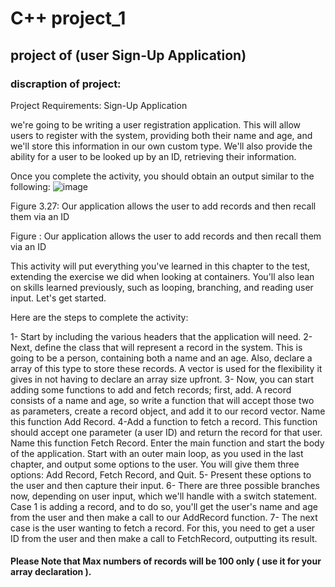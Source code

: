 # C++ project_1
## project of (user Sign-Up Application)
### discraption of project:
Project Requirements: Sign-Up Application

we're going to be writing a user registration application. This will allow users to register with the system, providing both their name and age, and we'll store this information in our own custom type. We'll also provide the ability for a user to be looked up by an ID, retrieving their information.

Once you complete the activity, you should obtain an output similar to the following:
![image](https://github.com/abdelrhma1/C-project_1/assets/126617860/027b422b-8511-47f2-80ab-bced1c0de461)


Figure 3.27: Our application allows the user to add records and then recall them via an ID

Figure : Our application allows the user to add records and then recall them via an ID

This activity will put everything you've learned in this chapter to the test, extending the exercise we did when looking at containers. You'll also lean on skills learned previously, such as looping, branching, and reading user input. Let's get started.

Here are the steps to complete the activity:

   1- Start by including the various headers that the application will need.
   2- Next, define the class that will represent a record in the system. This is going to be a person, containing both a name and an age. Also, declare a array of          this type to store these records. A vector is used for the flexibility it gives in not having to declare an array size upfront.
   3- Now, you can start adding some functions to add and fetch records; first, add. A record consists of a name and age, so write a function that will accept those        two as parameters, create a record object, and add it to our record vector. Name this function Add Record.
   4-Add a function to fetch a record. This function should accept one parameter (a user ID) and return the record for that user. Name this function Fetch Record.
    Enter the main function and start the body of the application. Start with an outer main loop, as you used in the last chapter, and output some options to the         user. You will give them three options: Add Record, Fetch Record, and Quit.
   5- Present these options to the user and then capture their input.
   6- There are three possible branches now, depending on user input, which we'll handle with a switch statement. Case 1 is adding a record, and to do so, you'll get        the user's name and age from the user and then make a call to our AddRecord function.
   7- The next case is the user wanting to fetch a record. For this, you need to get a user ID from the user and then make a call to FetchRecord, outputting its             result.
  #### Please Note that Max numbers of records will be 100 only ( use it for your array declaration ).





